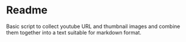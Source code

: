 # Readme

Basic script to collect youtube URL and thumbnail images and combine them together into a text suitable for markdown format.